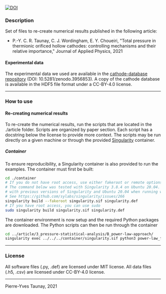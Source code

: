 [![DOI](https://zenodo.org/badge/DOI/10.5281/zenodo.5765633.svg)](https://doi.org/10.5281/zenodo.5765633)

### Description
Set of files to re-create numerical results published in the following article:

* P.-Y. C. R. Taunay, C. J. Wordingham, E. Y. Choueiri, 
"Total pressure in thermionic orificed hollow cathodes: controlling mechanisms and their 
relative importance," 
Journal of Applied Physics, 2021

#### Experimental data
The experimental data we used are available in the [cathode-database repository](https://github.com/eppdyl/cathode-database) 
(DOI: 10.5281/zenodo.3956853). A copy of the cathode database is available in the HDF5 file format
under a CC-BY-4.0 license.

---
### How to use

#### Re-creating numerical results
To re-create the numerical results, run the scripts that are located in the ./article folder. 
Scripts are organized by paper section. 
Each script has a docstring below the license to provide more context. 
The scripts may be run directly on a given machine or through the provided 
[Singularity](https://sylabs.io/) container.

##### Container 
To ensure reproducibility, a Singularity container is also provided to run the examples.
The container must first be built:

```bash
cd ./container
# If you do not have root access, use either fakeroot or remote options. See Singularity docs
# The command below was tested with Singularity 3.8.4 on Ubuntu 20.04. There seems to be an issue 
# with previous versions of Singularity and Ubuntu 20.04 when running with fakeroot.
# See https://github.com/sylabs/singularity/issues/266
singularity build --fakeroot singularity.sif singularity.def
# If you have root access, you can use sudo
sudo singularity build singularity.sif singularity.def
```

The container environment is now setup and the required Python packages are downloaded. The Python 
scripts can then be run through the container 

```bash
cd ../article/3_pressure-statistical-analysis/B_power-law-approach/
singularity exec ../../../container/singularity.sif python3 power-law_fit.py
``` 

---
### License
All software files (.py, .def) are licensed under MIT license.
All data files (.h5, .csv) are licensed under CC-BY-4.0 license. 

---
Pierre-Yves Taunay, 2021
